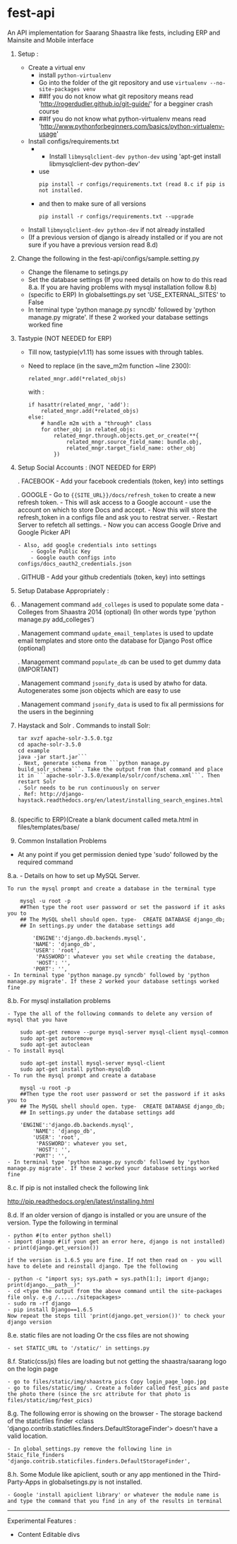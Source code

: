 fest-api
========

An API implementation for Saarang Shaastra like fests, including ERP and Mainsite and Mobile interface

1. Setup :
	- Create a virtual env
		- install `python-virtualenv`
		- Go into the folder of the git repository and use `virtualenv --no-site-packages venv`
		- ##If you do not know what git repository means read 'http://rogerdudler.github.io/git-guide/' for a begginer crash course
		- ##If you do not know what python-virtualenv means read 'http://www.pythonforbeginners.com/basics/python-virtualenv-usage'   
	- Install configs/requirements.txt
		- - Install `libmysqlclient-dev python-dev` using 'apt-get install libmysqlclient-dev python-dev'
		- use 
			```
			pip install -r configs/requirements.txt (read 8.c if pip is not installed. 
			```
		- and then to make sure of all versions
			```
			pip install -r configs/requirements.txt --upgrade
			```
	- Install `libmysqlclient-dev python-dev` if not already installed
	- (If a previous version of django is already installed or if you are not sure if you have a previous version read 8.d)

2. Change the following in the fest-api/configs/sample.setting.py

	- Change the filename to setings.py
	- Set the database settings (If you need details on how to do this read 8.a. If you are having problems with mysql installation follow 8.b)
	- (specific to ERP) In globalsettings.py set  'USE_EXTERNAL_SITES' to False 
	- In terminal type 'python manage.py syncdb' followed by 'python manage.py migrate'. If these 2 worked your database settings worked fine


4. Tastypie (NOT NEEDED for ERP)
    - Till now, tastypie(v1.11) has some issues with through tables.
    - Need to replace (in the save_m2m function ~line 2300): 
     
    	```
     	related_mngr.add(*related_objs)
     	```
      with :
      	```
      	if hasattr(related_mngr, 'add'):
			related_mngr.add(*related_objs)
		else:
			# handle m2m with a "through" class
			for other_obj in related_objs:
				related_mngr.through.objects.get_or_create(**{
					related_mngr.source_field_name: bundle.obj,
					related_mngr.target_field_name: other_obj
				})
		```

4.  Setup Social Accounts : (NOT NEEDED for ERP)

	. FACEBOOK
		- Add your facebook credentials (token, key) into settings

	. GOOGLE
		- Go to `{{SITE_URL}}/docs/refresh_token` to create a new refresh token.
		- This will ask access to a Google account - use the account on which to store Docs and accept.
		- Now this will store the refresh_token in a configs file and ask you to restrat server.
		- Restart Server to refetch all settings.
		- Now you can access Google Drive and Google Picker API
		
		- Also, add google credentials into settings
			- Gogole Public Key
			- Google oauth configs into configs/docs_oauth2_credentials.json
		
	. GITHUB
		- Add your github credentials (token, key) into settings
    

5. Setup Database Appropriately :
6. 
	. Management command `add_colleges` is used to populate some data - Colleges from Shaastra 2014 (optional) (In other words type 'python manage.py add_colleges')

	. Management command `update_email_templates` is used to update email templates and store onto the database for Django Post office (optional)
	
	. Management command `populate_db` can be used to get dummy data (IMPORTANT)
	
	. Management command `jsonify_data` is used by atwho for data. Autogenerates some json objects which are easy to use
	
	. Management command `jsonify_data` is used to fix all permissions for the users in the beginning
	
6. Haystack and Solr
	. Commands  to install Solr:
	```curl -O https://archive.apache.org/dist/lucene/solr/3.5.0/apache-solr-3.5.0.tgz
	tar xvzf apache-solr-3.5.0.tgz
	cd apache-solr-3.5.0
	cd example
	java -jar start.jar```
	. Next, generate schema from ```python manage.py build_solr_schema```. Take the output from that command and place it in ```apache-solr-3.5.0/example/solr/conf/schema.xml```. Then restart Solr
	. Solr needs to be run continuously on server
	. Ref: http://django-haystack.readthedocs.org/en/latest/installing_search_engines.html


7. (specific to ERP)(Create a blank document called meta.html in files/templates/base/


8. Common Installation Problems

- At any point if you get permission denied type 'sudo' followed by the required command

8.a. - Details on how to set up MySQL Server. 
	
	To run the mysql prompt and create a database in the terminal type

		mysql -u root -p
		##Then type the root user password or set the password if it asks you to
		## The MySQL shell should open. type-  CREATE DATABASE django_db;
		## In settings.py under the database settings add 
		
	        'ENGINE':'django.db.backends.mysql',
        	'NAME': 'django_db',
        	'USER': 'root',
       		 'PASSWORD': whatever you set while creating the database,
       		 'HOST': '',
        	'PORT': '',
	- In terminal type 'python manage.py syncdb' followed by 'python manage.py migrate'. If these 2 worked your database settings worked fine	



8.b. For mysql installation problems

	- Type the all of the following commands to delete any version of mysql that you have

		sudo apt-get remove --purge mysql-server mysql-client mysql-common
		sudo apt-get autoremove
		sudo apt-get autoclean
	- To install mysql

		sudo apt-get install mysql-server mysql-client
		sudo apt-get install python-mysqldb
	- To run the mysql prompt and create a database

		mysql -u root -p
		##Then type the root user password or set the password if it asks you to
		## The MySQL shell should open. type-  CREATE DATABASE django_db;
		## In settings.py under the database settings add 
		
		'ENGINE':'django.db.backends.mysql',
        	'NAME': 'django_db',
        	'USER': 'root',
       		 'PASSWORD': whatever you set,
       		 'HOST': '',
        	'PORT': '',
	- In terminal type 'python manage.py syncdb' followed by 'python manage.py migrate'. If these 2 worked your database settings worked fine	

8.c. If pip is not installed check the following link

http://pip.readthedocs.org/en/latest/installing.html
		

8.d. If an older version of django is installed or you are unsure of the version. Type the following in terminal

	- python #(to enter python shell)
	- import django #(if youn get an error here, django is not installed)
	- print(django.get_version())

    if the version is 1.6.5 you are fine. If not then read on - you will have to delete and reinstall django. Tpe the following

	- python -c "import sys; sys.path = sys.path[1:]; import django; print(django.__path__)"
	- cd <type the output from the above command until the site-packages file only. e.g /....../sitepackages>
	- sudo rm -rf django
	- pip install Django==1.6.5
    Now repeat the steps till 'print(django.get_version())' to check your django version


8.e. static files are not loading Or the css files are not showing

	- set STATIC_URL to '/static/' in settings.py

8.f. Static(css/js) files are loading but not getting the shaastra/saarang logo on the login page

	- go to files/static/img/shaastra_pics Copy login_page_logo.jpg
	- go to files/static/img/ . Create a folder called fest_pics and paste the photo there (since the src attribute for that photo is files/static/img/fest_pics)


8.g. The following error is showing on the browser -  The storage backend of the staticfiles finder <class 'django.contrib.staticfiles.finders.DefaultStorageFinder'> doesn't have a valid location.

 	- In global_settings.py remove the following line in Staic_file_finders 'django.contrib.staticfiles.finders.DefaultStorageFinder',


8.h. Some Module like apiclient, south or any app mentioned in the Third-Party-Apps in globalsetings.py is not installed. 

	- Google 'install apiclient library' or whatever the module name is and type the command that you find in any of the results in terminal


------------------------------------------------------------------------------------------------------

Experimental Features :
 - Content Editable divs
